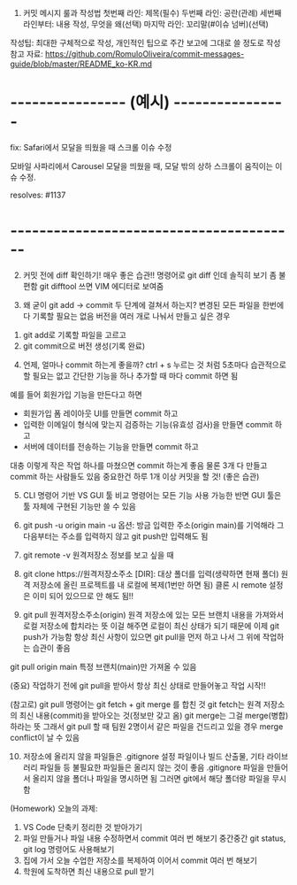 1. 커밋 메시지 룰과 작성법
첫번째 라인: 제목(필수)
두번째 라인: 공란(관례)
세번째 라인부터: 내용 작성, 무엇을 왜(선택)
마지막 라인: 꼬리말(#이슈 넘버)(선택)

작성팁: 최대한 구체적으로 작성, 개인적인 팁으로 주간 보고에 그대로 쓸 정도로 작성
참고 자료: https://github.com/RomuloOliveira/commit-messages-guide/blob/master/README_ko-KR.md

# ---------------- (예시) ----------------
fix: Safari에서 모달을 띄웠을 때 스크롤 이슈 수정

모바일 사파리에서 Carousel 모달을 띄웠을 때,
모달 밖의 상하 스크롤이 움직이는 이슈 수정.

resolves: #1137
# ----------------------------------------

2. 커밋 전에 diff 확인하기! 매우 좋은 습관!!
명령어로 git diff 인데 솔직히 보기 좀 불편함
git difftool 쓰면 VIM 에디터로 보여줌

3. 왜 굳이 git add -> commit 두 단계에 걸쳐서 하는지?
변경된 모든 파일을 한번에 다 기록할 필요는 없음
버전을 여러 개로 나눠서 만들고 싶은 경우
1) git add로 기록할 파일을 고르고
2) git commit으로 버전 생성(기록 완료)

4. 언제, 얼마나 commit 하는게 좋을까?
ctrl + s 누르는 것 처럼 5초마다 습관적으로 할 필요는 없고 
간단한 기능을 하나 추가할 때 마다 commit 하면 됨

예를 들어 회원가입 기능을 만든다고 하면 
- 회원가입 폼 레이아웃 UI를 만들면 commit 하고 
- 입력한 이메일이 형식에 맞는지 검증하는 기능(유효성 검사)을 만들면 commit 하고 
- 서버에 데이터를 전송하는 기능을 만들면 commit 하고 

대충 이렇게 작은 작업 하나를 마쳤으면 commit 하는게 좋음
물론 3개 다 만들고 commit 하는 사람들도 있음
중요한건 하루 1개 이상 커밋을 할 것! (좋은 습관)

5. CLI 명령어 기반 VS GUI 툴 비교
명령어는 모든 기능 사용 가능한 반면 GUI 툴은 툴 자체에 구현된 기능만 쓸 수 있음

6. git push -u origin main
-u 옵션: 방금 입력한 주소(origin main)를 기억해라
그 다음부터는 주소를 입력하지 않고 git push만 입력해도 됨

7. git remote -v
원격저장소 정보를 보고 싶을 때

8. git clone https://원격저장소주소 [DIR]: 대상 폴더를 입력(생략하면 현재 폴더)
원격 저장소에 올린 프로젝트를 내 로컬에 복제(1번만 하면 됨)
클론 시 remote 설정은 이미 되어 있으므로 안 해도 됨!!

9. git pull 원격저장소주소(origin)
원격 저장소에 있는 모든 브랜치 내용을 가져와서 로컬 저장소에 합치라는 뜻
이걸 해주면 로컬이 최신 상태가 되기 때문에 이제 git push가 가능함
항상 최신 사항이 있으면 git pull을 먼저 하고 나서 그 위에 작업하는 습관이 좋음

git pull origin main
특정 브랜치(main)만 가져올 수 있음

(중요) 작업하기 전에 git pull을 받아서 항상 최신 상태로 만들어놓고 작업 시작!!

(참고로) git pull 명령어는 git fetch + git merge 를 합친 것
git fetch는 원격 저장소의 최신 내용(commit)을 받아오는 것(정보만 갖고 옴)
git merge는 그걸 merge(병합)하라는 뜻
그래서 git pull 할 때 팀원 2명이서 같은 파일을 건드리고 있을 경우 merge conflict이 날 수 있음

10. 저장소에 올리지 않을 파일들은 .gitignore
설정 파일이나 빌드 산출물, 기타 라이브러리 파일들 등 
불필요한 파일들은 올리지 않는 것이 좋음
.gitignore 파일을 만들어서 올리지 않을 폴더나 파일을 명시하면 됨
그러면 git에서 해당 폴더랑 파일을 무시함

(Homework) 오늘의 과제:
1) VS Code 단축키 정리한 것 받아가기
2) 파일 만들거나 파일 내용 수정하면서 commit 여러 번 해보기
중간중간 git status, git log 명령어도 사용해보기
3) 집에 가서 오늘 수업한 저장소를 복제하여 이어서 commit 여러 번 해보기
4) 학원에 도착하면 최신 내용으로 pull 받기